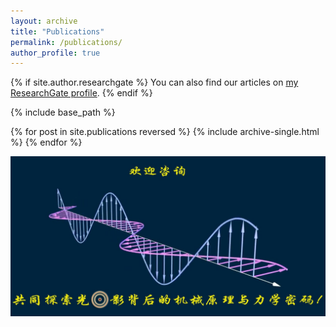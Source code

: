 ```yaml
---
layout: archive
title: "Publications"
permalink: /publications/
author_profile: true
---
```


{% if site.author.researchgate %}
  You can also find our articles on <a href="{{site.author.researchgate}}">my ResearchGate profile</a>.
{% endif %}

{% include base_path %}

{% for post in site.publications reversed %}
  {% include archive-single.html %}
{% endfor %}

![Light-mech](/images/光影.jpg)


